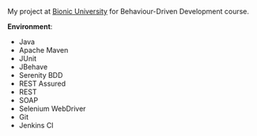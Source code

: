 My project at [Bionic University](http://bionic-university.com/) for Behaviour-Driven Development course.

**Environment**:
* Java
* Apache Maven
* JUnit
* JBehave
* Serenity BDD
* REST Assured
* REST
* SOAP
* Selenium WebDriver
* Git
* Jenkins CI